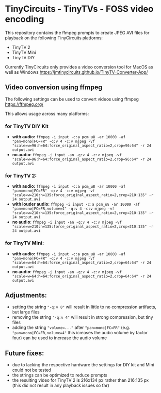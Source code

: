 # TinyCircuits - TinyTVs - FOSS video encoding

This repository contains the ffmpeg prompts to create JPEG AVI files for playback on the following TinyCircuits platforms:
* TinyTV 2
* TinyTV Mini
* TinyTV DIY

Currently TinyCircuits only provides a video conversion tool for MacOS as well as Windows https://jmtinycircuits.github.io/TinyTV-Converter-App/

## Video conversion using ffmpeg

The following settings can be used to convert videos using ffmpeg https://ffmpeg.org/

This allows usage across many platforms:

### for TinyTV DIY Kit
- **with audio:** `ffmpeg -i input -c:a pcm_u8 -ar 10000 -af "pan=mono|FC=FR" -q:v 4 -c:v mjpeg -vf "scale=w=96:h=64:force_original_aspect_ratio=2,crop=96:64" -r 24 output.avi`
- **no audio:** `ffmpeg -i input -an -q:v 4 -c:v mjpeg -vf "scale=w=96:h=64:force_original_aspect_ratio=2,crop=96:64" -r 24 output.avi`

### for TinyTV 2:
- **with audio:** `ffmpeg -i input -c:a pcm_u8 -ar 10000 -af "pan=mono|FC=FR" -q:v 4 -c:v mjpeg -vf "scale=w=210:h=135:force_original_aspect_ratio=2,crop=210:135" -r 24 output.avi`
- **with louder audio:** `ffmpeg -i input -c:a pcm_u8 -ar 10000 -af "pan=mono|FC=FR,volume=4" -q:v 4 -c:v mjpeg -vf "scale=w=210:h=135:force_original_aspect_ratio=2,crop=210:135" -r 24 output.avi`
- **no audio:** `ffmpeg -i input -an -q:v 4 -c:v mjpeg -vf "scale=w=210:h=135:force_original_aspect_ratio=2,crop=210:135" -r 24 output.avi`

### for TinyTV Mini:
- **with audio:** `ffmpeg -i input -c:a pcm_u8 -ar 10000 -af "pan=mono|FC=FR" -q:v 4 -c:v mjpeg -vf "scale=w=64:h=64:force_original_aspect_ratio=2,crop=64:64" -r 24 output.avi`
- **no audio:** `ffmpeg -i input -an -q:v 4 -c:v mjpeg -vf "scale=w=64:h=64:force_original_aspect_ratio=2,crop=64:64" -r 24 output.avi`

## Adjustments:
- setting the string `"-q:v 0"` will result in little to no compression artifacts, but large files
- removing the string `"-q:v 4"` will result in strong compression, but tiny files
- adding the string `"volume=..."` after `"pan=mono|FC=FR"` (e.g. `"pan=mono|FC=FR,volume=4"` this icreases the audio volume by factor four) can be used to increase the audio volume

## Future fixes:
- due to lacking the respective hardware the settings for DIY kit and Mini could not be tested
- the strings can be optimized to reduce prompts
- the resulting video for TinyTV 2 is 216x134 px rather than 216:135 px (this did not result in any playback issues so far)
